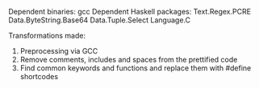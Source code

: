 Dependent binaries:
gcc
Dependent Haskell packages:
Text.Regex.PCRE
Data.ByteString.Base64
Data.Tuple.Select
Language.C

Transformations made:
1. Preprocessing via GCC
2. Remove comments, includes and spaces from the prettified code
3. Find common keywords and functions and replace them with #define shortcodes